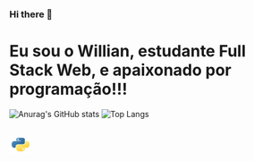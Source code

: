 ### Hi there 👋

# Eu sou o Willian, estudante Full Stack Web, e apaixonado por programação!!!

![Anurag's GitHub stats](https://github-readme-stats.vercel.app/api?username=willian-fg&show_icons=true) ![Top Langs](https://github-readme-stats.vercel.app/api/top-langs/?username=willian-fg&layout=compact)

<div style="display: inline_block"><br>
  <img align="center" alt="willian-fg-Python" height="30" width="40" src="https://raw.githubusercontent.com/devicons/devicon/master/icons/python/python-original.svg">
</div>
